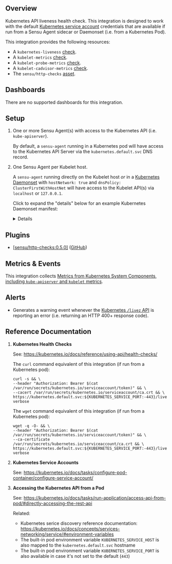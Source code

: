 ## Overview

<!-- Sensu Integration description; supports markdown -->

Kubernetes API liveness health check. This integration is designed to work with the default [Kubernetes service account] credentials that are available if run from a Sensu Agent sidecar or Daemonset (i.e. from a Kubernetes Pod).

<!-- Provide a high level overview of the integration contents (e.g. checks, filters, mutators, handlers, assets, etc) -->

This integration provides the following resources:

* A `kubernetes-liveness` [check].
* A `kubelet-metrics` [check].
* A `kubelet-probe-metrics` [check].
* A `kubelet-cadvisor-metrics` [check].
* The `sensu/http-checks` [asset].

## Dashboards

<!-- List of supported dashboards w/ screenshots (supports png, jpeg, and gif images; relative paths only; e.g. `![](img/dashboard-1.png)` )-->

There are no supported dashboards for this integration.

## Setup

<!-- Sensu Integration setup instructions, including Sensu agent configuration and external component configuration -->
<!-- EXAMPLE: what configuration (if any) is required in a third-party service to enable monitoring? -->

1. One or more Sensu Agent(s) with access to the Kubernetes API (i.e. `kube-apiserver`).

   By default, a `sensu-agent` running in a Kubernetes pod will have access to the Kubernetes API Server via the `kubernetes.default.svc` DNS record.

   [kube-apiserver]: https://kubernetes.io/docs/reference/command-line-tools-reference/kube-apiserver/

1. One Sensu Agent per Kubelet host.

   A `sensu-agent` running directly on the Kubelet host _or_ in a [Kubernetes Daemonset] with `hostNetwork: true` and `dnsPolicy: ClusterFirstWithHostNet` will have access to the Kubelet API(s) via `localhost` or `127.0.0.1`.

   Click to expand the "details" below for an example Kubernetes Daemonset manifest:

   <details>

   ```yaml
   ---
   kind: DaemonSet
   apiVersion: apps/v1
   metadata:
     name: sensu-agent
   spec:
     minReadySeconds: 10
     updateStrategy:
       type: RollingUpdate
       rollingUpdate:
         maxUnavailable: 1
     selector:
       matchLabels:
         app: sensu-agent
     template:
       metadata:
         labels:
           app: sensu-agent
       spec:
         tolerations: []
         terminationGracePeriodSeconds: 30
         hostPID: true
         hostIPC: true
         hostNetwork: true
         dnsPolicy: ClusterFirstWithHostNet
         volumes: []
         containers:
         - name: sensu-agent
           image: sensu/sensu:6.6.3
           command: [
             "/opt/sensu/bin/sensu-agent", "start",
             "--detect-cloud-provider", "true",
             "--log-level", "warn",
           ]
           env:
           - name: KUBELET_HOST
             valueFrom:
               fieldRef:
                 fieldPath: status.hostIP
           - name: KUBE_NAMESPACE
             valueFrom:
               fieldRef:
                 fieldPath: metadata.namespace
           - name: SENSU_BACKEND_URL
             value: "wss://sensu.yourcompany.com:8081"
           - name: SENSU_NAMESPACE
             value: "sensu-system"
           - name: SENSU_SUBSCRIPTIONS
             value: "kubernetes kubernetes/api kubernetes/daemonset"
           - name: SENSU_KEEPALIVE_INTERVAL
             value: "30"
           - name: SENSU_KEEPALIVE_WARNING_TIMEOUT
             value: "120"
           - name: SENSU_DEREGISTER
             value: "true"
           ports: []
           resources:
             limits:
               cpu: 1.0
               memory: 1024M
             requests:
               cpu: 0.25
               memory: 256M
   ```

   </details>

   [Kubernetes Daemonset]: https://kubernetes.io/docs/concepts/workloads/controllers/daemonset/

## Plugins

<!-- Links to any Sensu Integration dependencies (i.e. Sensu Plugins) -->

* [[sensu/http-checks:0.5.0]](https://bonsai.sensu.io/assets/sensu/http-checks) ([GitHub](https://github.com/sensu/http-checks))

## Metrics & Events

<!-- List of all metrics or events collected by this integration. -->

This integration collects [Metrics from Kubernetes System Components, including `kube-apiserver` and `kubelet` metrics][kubernetes-metrics].

[kubernetes-metrics]: https://kubernetes.io/docs/concepts/cluster-administration/system-metrics/

## Alerts

<!-- List of all alerts generated by this integration. -->

* Generates a warning event whenever the [Kubernetes `/livez` API][kubernetes-health-apis] is reporting an error (i.e. returning an HTTP 400+ response code).

## Reference Documentation

<!-- Please provide links to any relevant reference documentation to help users learn more and/or troubleshoot this integration. -->

1. **Kubernetes Health Checks**

   See: https://kubernetes.io/docs/reference/using-api/health-checks/

   The `curl` command equivalent of this integration (if run from a Kubernetes pod):

   ```shell
   curl -s && \
   --header "Authorization: Bearer $(cat /var/run/secrets/kubernetes.io/serviceaccount/token)" && \
   --cacert /var/run/secrets/kubernetes.io/serviceaccount/ca.crt && \
   https://kubernetes.default.svc:${KUBERNETES_SERVICE_PORT:-443}/livez?verbose
   ```

   The `wget` command equivalent of this integration (if run from a Kubernetes pod):

   ```shell
   wget -q -O- && \
   --header "Authorization: Bearer $(cat /var/run/secrets/kubernetes.io/serviceaccount/token)" && \
   --ca-certificate /var/run/secrets/kubernetes.io/serviceaccount/ca.crt && \
   https://kubernetes.default.svc:${KUBERNETES_SERVICE_PORT:-443}/livez?verbose
   ```

2. **Kubernetes Service Accounts**

   See: https://kubernetes.io/docs/tasks/configure-pod-container/configure-service-account/

3. **Accessing the Kubernetes API from a Pod**

   See: https://kubernetes.io/docs/tasks/run-application/access-api-from-pod/#directly-accessing-the-rest-api

   Related:

   - Kubernetes serice discovery reference documentation: https://kubernetes.io/docs/concepts/services-networking/service/#environment-variables
   - The built-in pod environment variable `KUBERNETES_SERVICE_HOST` is also mapped to the `kubernetes.default.svc` hostname
   - The built-in pod environment variable `KUBERNETES_SERVICE_PORT` is also available in case it's not set to the default (`443`)


<!-- Links -->
[check]: https://docs.sensu.io/sensu-go/latest/observability-pipeline/observe-schedule/checks/
[asset]: https://docs.sensu.io/sensu-go/latest/plugins/assets/
[subscription]: https://docs.sensu.io/sensu-go/latest/observability-pipeline/observe-schedule/subscriptions/
[agents]: https://docs.sensu.io/sensu-go/latest/observability-pipeline/observe-schedule/agent/
[annotation]: https://docs.sensu.io/sensu-go/latest/observability-pipeline/observe-schedule/agent/#general-configuration-flags
[plugins]: https://docs.sensu.io/sensu-go/latest/plugins/
[metrics]: https://docs.sensu.io/sensu-go/latest/observability-pipeline/observe-schedule/metrics/
[handler]: https://docs.sensu.io/sensu-go/latest/observability-pipeline/observe-process/handlers/

[kubernetes-health-apis]: https://kubernetes.io/docs/reference/using-api/health-checks/
[Kubernetes service account]: https://kubernetes.io/docs/tasks/configure-pod-container/configure-service-account/